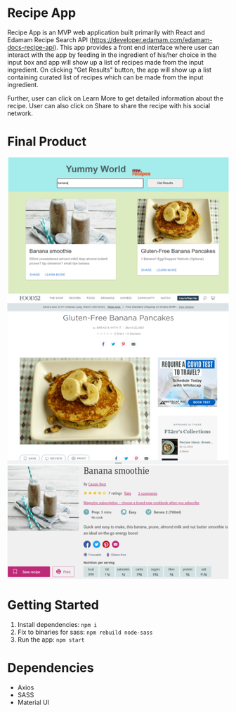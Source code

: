# Recipe App
Recipe App is an MVP web application built primarily with React and Edamam Recipe Search API (https://developer.edamam.com/edamam-docs-recipe-api). This app provides a front end interface  where user can interact with the app by feeding in the ingredient of his/her choice in the input box and app will show up a list of recipes made from the input ingredient.  On clicking "Get Results" button, the app will show up a list containing curated list of recipes which can be made from the input ingredient.

Further, user can click on Learn More to get detailed information about the recipe. User can also click on Share to share the recipe with his social network.

# Final Product
![Home Page](./public/Home_Page.PNG)
![](./public/Learn_More.PNG)
![](./public/Share.PNG)


# Getting Started
1. Install dependencies: `npm i`
2. Fix to binaries for sass: `npm rebuild node-sass`
3. Run the app: `npm start`

# Dependencies
* Axios
* SASS
* Material UI